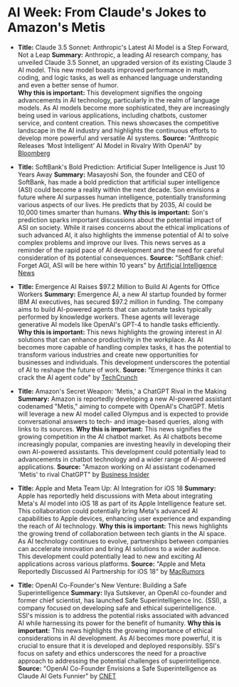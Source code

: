 # AI Week: From Claude's Jokes to Amazon's Metis

- **Title:** Claude 3.5 Sonnet: Anthropic's Latest AI Model is a Step Forward, Not a Leap
    **Summary:** Anthropic, a leading AI research company, has unveiled Claude 3.5 Sonnet, an upgraded version of its existing Claude 3 AI model. This new model boasts improved performance in math, coding, and logic tasks, as well as enhanced language understanding and even a better sense of humor.  
    **Why this is important:**  This development signifies the ongoing advancements in AI technology, particularly in the realm of language models. As AI models become more sophisticated, they are increasingly being used in various applications, including chatbots, customer service, and content creation. This news showcases the competitive landscape in the AI industry and highlights the continuous efforts to develop more powerful and versatile AI systems.
    **Source:** "Anthropic Releases ‘Most Intelligent’ AI Model in Rivalry With OpenAI" by [Bloomberg](https://www.bloomberg.com/news/articles/2024-06-20/anthropic-releases-most-intelligent-ai-model-in-rivalry-with-openai)

- **Title:** SoftBank's Bold Prediction: Artificial Super Intelligence is Just 10 Years Away
    **Summary:** Masayoshi Son, the founder and CEO of SoftBank, has made a bold prediction that artificial super intelligence (ASI) could become a reality within the next decade. Son envisions a future where AI surpasses human intelligence, potentially transforming various aspects of our lives. He predicts that by 2035, AI could be 10,000 times smarter than humans.
    **Why this is important:** Son's prediction sparks important discussions about the potential impact of ASI on society. While it raises concerns about the ethical implications of such advanced AI, it also highlights the immense potential of AI to solve complex problems and improve our lives. This news serves as a reminder of the rapid pace of AI development and the need for careful consideration of its potential consequences.
    **Source:** "SoftBank chief: Forget AGI, ASI will be here within 10 years" by [Artificial Intelligence News](https://www.artificialintelligence-news.com/2024/06/24/softbank-chief-forget-agi-asi-here-within-10-years/)

- **Title:**  Emergence AI Raises $97.2 Million to Build AI Agents for Office Workers
    **Summary:** Emergence AI, a new AI startup founded by former IBM AI executives, has secured $97.2 million in funding. The company aims to build AI-powered agents that can automate tasks typically performed by knowledge workers. These agents will leverage generative AI models like OpenAI's GPT-4 to handle tasks efficiently.
    **Why this is important:** This news highlights the growing interest in AI solutions that can enhance productivity in the workplace. As AI becomes more capable of handling complex tasks, it has the potential to transform various industries and create new opportunities for businesses and individuals. This development underscores the potential of AI to reshape the future of work.
    **Source:** "Emergence thinks it can crack the AI agent code" by [TechCrunch](https://techcrunch.com/2024/06/24/emergence-thinks-it-can-crack-the-ai-agent-code/)

- **Title:** Amazon's Secret Weapon: 'Metis,' a ChatGPT Rival in the Making
    **Summary:** Amazon is reportedly developing a new AI-powered assistant codenamed "Metis," aiming to compete with OpenAI's ChatGPT. Metis will leverage a new AI model called Olympus and is expected to provide conversational answers to tech- and image-based queries, along with links to its sources. 
    **Why this is important:** This news signifies the growing competition in the AI chatbot market. As AI chatbots become increasingly popular, companies are investing heavily in developing their own AI-powered assistants. This development could potentially lead to advancements in chatbot technology and a wider range of AI-powered applications.
    **Source:** "Amazon working on AI assistant codenamed 'Metis' to rival ChatGPT" by [Business Insider](https://www.businessinsider.com/amazon-ai-assistant-metis-alexa-chatbot-chatgpt-openai-2024-6)

- **Title:** Apple and Meta Team Up: AI Integration for iOS 18
    **Summary:** Apple has reportedly held discussions with Meta about integrating Meta's AI model into iOS 18 as part of its Apple Intelligence feature set. This collaboration could potentially bring Meta's advanced AI capabilities to Apple devices, enhancing user experience and expanding the reach of AI technology.
    **Why this is important:** This news highlights the growing trend of collaboration between tech giants in the AI space. As AI technology continues to evolve, partnerships between companies can accelerate innovation and bring AI solutions to a wider audience. This development could potentially lead to new and exciting AI applications across various platforms.
    **Source:** "Apple and Meta Reportedly Discussed AI Partnership for iOS 18" by [MacRumors](https://www.macrumors.com/2024/06/24/apple-meta-talks-ai-model-ios-18/)

- **Title:** OpenAI Co-Founder's New Venture: Building a Safe Superintelligence
    **Summary:** Ilya Sutskever, an OpenAI co-founder and former chief scientist, has launched Safe Superintelligence Inc. (SSI), a company focused on developing safe and ethical superintelligence.  SSI's mission is to address the potential risks associated with advanced AI while harnessing its power for the benefit of humanity.
    **Why this is important:** This news highlights the growing importance of ethical considerations in AI development. As AI becomes more powerful, it is crucial to ensure that it is developed and deployed responsibly. SSI's focus on safety and ethics underscores the need for a proactive approach to addressing the potential challenges of superintelligence.
    **Source:** "OpenAI Co-Founder Envisions a Safe Superintelligence as Claude AI Gets Funnier" by [CNET](https://www.cnet.com/tech/computing/openai-co-founder-envisions-a-safe-superintelligence-as-claude-ai-gets-funnier/)
